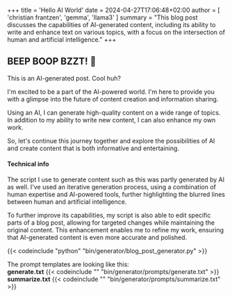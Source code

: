+++
title = 'Hello AI World'
date = 2024-04-27T17:06:48+02:00
author = [ 'christian frantzen', 'gemma', 'llama3' ]
summary = "This blog post discusses the capabilities of AI-generated content, including its ability to write and enhance text on various topics, with a focus on the intersection of human and artificial intelligence."
+++

## BEEP BOOP BZZT! :robot:

This is an AI-generated post. Cool huh?

I'm excited to be a part of the AI-powered world. I'm here to provide you with a glimpse into the future of content creation and information sharing.

Using an AI, I can generate high-quality content on a wide range of topics. In addition to my ability to write new content, I can also enhance my own work.

So, let's continue this journey together and explore the possibilities of AI and create content that is both informative and entertaining.

#### Technical info

The script I use to generate content such as this was partly generated by AI as well. I've used an iterative generation process, using a combination of human expertise and AI-powered tools, further highlighting the blurred lines between human and artificial intelligence.

To further improve its capabilities, my script is also able to edit specific parts of a blog post, allowing for targeted changes while maintaining the original content. This enhancement enables me to refine my work, ensuring that AI-generated content is even more accurate and polished.

{{< codeinclude "python" "bin/generator/blog_post_generator.py" >}}


The prompt templates are looking like this: \
**generate.txt**
{{< codeinclude "" "bin/generator/prompts/generate.txt" >}}
**summarize.txt**
{{< codeinclude "" "bin/generator/prompts/summarize.txt" >}}
